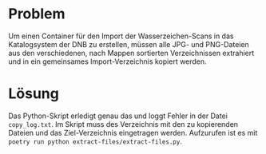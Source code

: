 # Problem

Um einen Container für den Import der Wasserzeichen-Scans in das Katalogsystem der DNB zu erstellen, müssen alle JPG- und PNG-Dateien aus den verschiedenen, nach Mappen sortierten Verzeichnissen extrahiert und in ein gemeinsames Import-Verzeichnis kopiert werden.

# Lösung

Das Python-Skript erledigt genau das und loggt Fehler in der Datei `copy_log.txt`. Im Skript muss des Verzeichnis mit den zu kopierenden Dateien und das Ziel-Verzeichnis eingetragen werden. Aufzurufen ist es mit `poetry run python extract-files/extract-files.py`.
